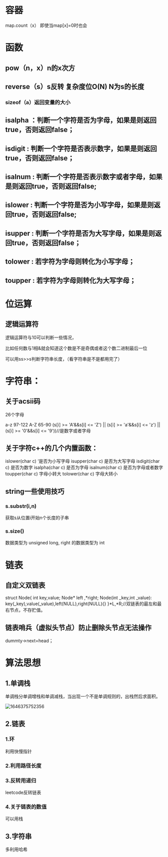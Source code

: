 # 容器

map.count（x） 即使当map[x]=0时也会

# 函数

## pow（n，x）n的x次方

## reverse（s）s反转 复杂度位O(N) N为s的长度

### sizeof（a）返回变量的大小 

## isalpha ：判断一个字符是否为字母，如果是则返回true，否则返回false；

## isdigit : 判断一个字符是否表示数字，如果是则返回true，否则返回false；

## isalnum : 判断一个字符是否表示数字或者字母，如果是则返回true，否则返回false;

## islower : 判断一个字符是否为小写字母，如果是则返回true，否则返回false;

## isupper : 判断一个字符是否为大写字母，如果是则返回true，否则返回false；

## tolower : 若字符为字母则转化为小写字母；

## toupper : 若字符为字母则转化为大写字母；

# 位运算

## 逻辑运算符

逻辑运算符与10可以判断一些情况，

比如任何数与1相&就会知道这个数是不是奇偶或者这个数二进制最后一位

可以用ss>>s判断字符串长度，（看字符串是不是都用完了）





# 字符串：

## 关于acsii码

26个字母

a-z 97-122
A-Z 65-90
(s[i] >= 'A'&&s[i] <= 'Z') || (s[i] >= 'a'&&s[i] <= 'z') || (s[i] >= '0'&&s[i] <= '9'))//是数字或者字母



## 关于字符c++的几个内置函数：

islower(char c) ‘是否为小写字母
isupper(char c) 是否为大写字母
isdigit(char c) 是否为数字
isalpha(char c) 是否为字母
isalnum(char c) 是否为字母或者数字
toupper(char c) 字母小转大
tolower(char c) 字母大转小

## string一些使用技巧

### s.substr(i,n)

获取s从位置i开始n个长度的子串

###  s.size() 

数据类型为 unsigned long, right 的数据类型为 int 

# 链表

## 自定义双链表

 struct Node{
        int key,value;
        Node* left ,*right;
        Node(int _key,int _value): key(_key),value(_value),left(NULL),right(NULL){}
    }*L,*R;//双链表的最左和最右节点，不存贮值。

## 链表哨兵（虚拟头节点）防止删除头节点无法操作

dummty->next=head；

# 算法思想

## 1.单调栈

单调栈分单调增栈和单调减栈，当出现一个不是单调规则的，出栈然后求面积。

![1646375752356](C:\Users\YANG\AppData\Roaming\Typora\typora-user-images\1646375752356.png)

## 2.链表

### 1.环 

利用快慢指针

### 2.利用路径长度

### 3.反转用递归

leetcode反转链表

### 4.关于链表的数值

可以用栈

## 3.字符串

多利用哈希

## 

